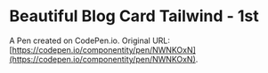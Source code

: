 # Beautiful Blog Card Tailwind - 1st

A Pen created on CodePen.io. Original URL: [https://codepen.io/componentity/pen/NWNKOxN](https://codepen.io/componentity/pen/NWNKOxN).



